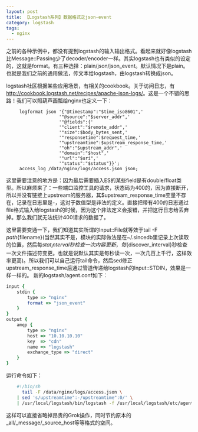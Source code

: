 ```yaml
---
layout: post
title: 【Logstash系列】数据格式之json-event
category: logstash
tags:
  - nginx
---
```


之前的各种示例中，都没有提到logstash的输入输出格式。看起来就好像logstash比Message::Passing少了decoder/encoder一样。其实logstash也有类似的设定的，这就是format。有三种选择：plain/json/json_event。默认情况下是plain。也就是我们之前的通用做法，传文本给logstash，由logstash转换成json。

logstash社区根据某些应用场景，有相关的cookbook。关于访问日志，有<http://cookbook.logstash.net/recipes/apache-json-logs/>。这是一个不错的思路！我们可以照葫芦画瓢给nginx也定义一下：
```nginx
     logformat json '{"@timestamp":"$time_iso8601",'
                    '"@source":"$server_addr",'
                    '"@fields":{'
                    '"client":"$remote_addr",'
                    '"size":$body_bytes_sent,'
                    '"responsetime":$request_time,'
                    '"upstreamtime":$upstream_response_time,'
                    '"oh":"$upstream_addr",'
                    '"domain":"$host",'
                    '"url":"$uri",'
                    '"status":"$status"}}';
     access_log /data/nginx/logs/access.json json;
```
这里需要注意的地方是：因为最后需要插入ES的某些field是有double/float类型。所以麻烦来了：一些端口监控工具的请求，状态码为400的，因为直接断开，所以并没有链接上upstream的服务器，其$upstream_response_time变量不存在，记录在日志里是-，这对于数值型是非法的定义。直接把带有400的日志通过file格式输入给logstash的时候，因为这个非法定义会报错，并把这行日志给丢弃掉。那么我们就无法统计400请求的数据了。

这里需要变通一下，我们知道其实所谓的Input::File就等效于tail -F ${path}${filename}(当然其实不是，模块的实际做法是在~/.sincedb里记录上次读取的位置，然后每${stat_interval}秒检查一次内容更新，每${discover_interval}秒检查一次文件描述符变更。也就是说默认其实是每秒读一次，一次几百上千行，这样效率更高)。所以我们可以自己运行tail命令，然后sed修正upstream_response_time后通过管道传递给logstash的Input::STDIN，效果是一样一样的。
新的logstash/agent.conf如下：
```ruby
input {
    stdin {
        type => "nginx"
        format => "json_event"
    }
} 
output {
    amqp {
        type => "nginx"
        host => "10.10.10.10"
        key  => "cdn"
        name => "logstash"
        exchange_type => "direct"
    }
}
```
运行命令如下：
```bash
    #!/bin/sh
      tail -F /data/nginx/logs/access.json \
    | sed 's/upstreamtime":-/upstreamtime":0/' \
    | /usr/local/logstash/bin/logstash -f /usr/local/logstash/etc/agent.conf &
```
这样可以直接省略掉昂贵的Grok操作，同时节约原本的_all/_message/_source_host等等格式的空间。
